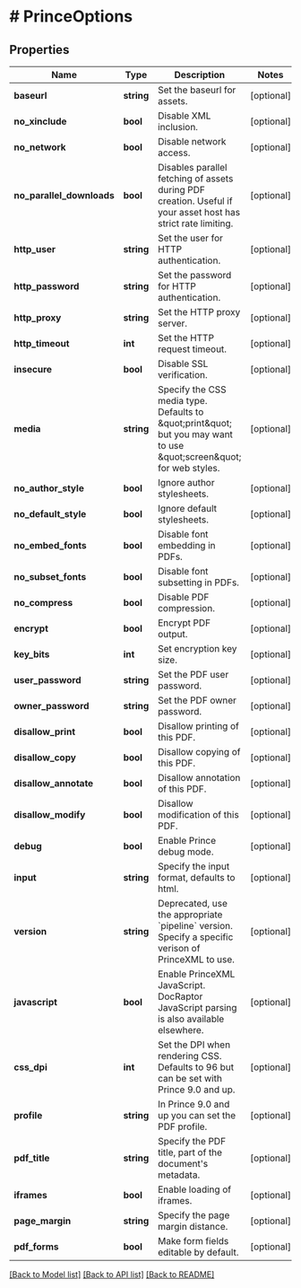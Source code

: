 # # PrinceOptions

## Properties

Name | Type | Description | Notes
------------ | ------------- | ------------- | -------------
**baseurl** | **string** | Set the baseurl for assets. | [optional]
**no_xinclude** | **bool** | Disable XML inclusion. | [optional]
**no_network** | **bool** | Disable network access. | [optional]
**no_parallel_downloads** | **bool** | Disables parallel fetching of assets during PDF creation. Useful if your asset host has strict rate limiting. | [optional]
**http_user** | **string** | Set the user for HTTP authentication. | [optional]
**http_password** | **string** | Set the password for HTTP authentication. | [optional]
**http_proxy** | **string** | Set the HTTP proxy server. | [optional]
**http_timeout** | **int** | Set the HTTP request timeout. | [optional]
**insecure** | **bool** | Disable SSL verification. | [optional]
**media** | **string** | Specify the CSS media type. Defaults to \&quot;print\&quot; but you may want to use \&quot;screen\&quot; for web styles. | [optional]
**no_author_style** | **bool** | Ignore author stylesheets. | [optional]
**no_default_style** | **bool** | Ignore default stylesheets. | [optional]
**no_embed_fonts** | **bool** | Disable font embedding in PDFs. | [optional]
**no_subset_fonts** | **bool** | Disable font subsetting in PDFs. | [optional]
**no_compress** | **bool** | Disable PDF compression. | [optional]
**encrypt** | **bool** | Encrypt PDF output. | [optional]
**key_bits** | **int** | Set encryption key size. | [optional]
**user_password** | **string** | Set the PDF user password. | [optional]
**owner_password** | **string** | Set the PDF owner password. | [optional]
**disallow_print** | **bool** | Disallow printing of this PDF. | [optional]
**disallow_copy** | **bool** | Disallow copying of this PDF. | [optional]
**disallow_annotate** | **bool** | Disallow annotation of this PDF. | [optional]
**disallow_modify** | **bool** | Disallow modification of this PDF. | [optional]
**debug** | **bool** | Enable Prince debug mode. | [optional]
**input** | **string** | Specify the input format, defaults to html. | [optional]
**version** | **string** | Deprecated, use the appropriate &#x60;pipeline&#x60; version. Specify a specific verison of PrinceXML to use. | [optional]
**javascript** | **bool** | Enable PrinceXML JavaScript. DocRaptor JavaScript parsing is also available elsewhere. | [optional]
**css_dpi** | **int** | Set the DPI when rendering CSS. Defaults to 96 but can be set with Prince 9.0 and up. | [optional]
**profile** | **string** | In Prince 9.0 and up you can set the PDF profile. | [optional]
**pdf_title** | **string** | Specify the PDF title, part of the document&#39;s metadata. | [optional]
**iframes** | **bool** | Enable loading of iframes. | [optional]
**page_margin** | **string** | Specify the page margin distance. | [optional]
**pdf_forms** | **bool** | Make form fields editable by default. | [optional]

[[Back to Model list]](../../README.md#models) [[Back to API list]](../../README.md#endpoints) [[Back to README]](../../README.md)
